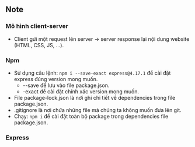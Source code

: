 ## Note
### Mô hình client-server
- Client gửi một request lên server -> server response lại nội
dung website (HTML, CSS, JS, ...).
### Npm
- Sử dụng câu lệnh: `npm i --save-exact express@4.17.1` để cài đặt express đúng version mong muốn.
  + --save để lưu vào file package.json.
  + -exact để cài đặt chính xác version mong muốn.
- File package-lock.json là nơi ghi chi tiết về dependencies trong file package.json.
- .gitignore là nơi chứa những file mà chúng ta không muốn đưa lên git.
- Chạy: `npm i` để cài đặt toàn bộ package trong dependencies file package.json.
### Express

